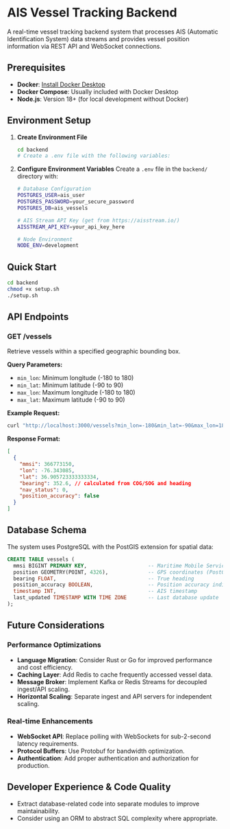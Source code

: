# AIS Vessel Tracking Backend

A real-time vessel tracking backend system that processes AIS (Automatic Identification System) data streams and provides vessel position information via REST API and WebSocket connections.

## Prerequisites

* **Docker**: [Install Docker Desktop](https://www.docker.com/products/docker-desktop/)
* **Docker Compose**: Usually included with Docker Desktop
* **Node.js**: Version 18+ (for local development without Docker)

## Environment Setup

1. **Create Environment File**

   ```bash
   cd backend
   # Create a .env file with the following variables:
   ```

2. **Configure Environment Variables**
   Create a `.env` file in the `backend/` directory with:

   ```bash
   # Database Configuration
   POSTGRES_USER=ais_user
   POSTGRES_PASSWORD=your_secure_password
   POSTGRES_DB=ais_vessels

   # AIS Stream API Key (get from https://aisstream.io/)
   AISSTREAM_API_KEY=your_api_key_here

   # Node Environment
   NODE_ENV=development
   ```

## Quick Start

```bash
cd backend
chmod +x setup.sh
./setup.sh
```

## API Endpoints

### GET /vessels

Retrieve vessels within a specified geographic bounding box.

**Query Parameters:**

* `min_lon`: Minimum longitude (-180 to 180)
* `min_lat`: Minimum latitude (-90 to 90)
* `max_lon`: Maximum longitude (-180 to 180)
* `max_lat`: Maximum latitude (-90 to 90)

**Example Request:**

```bash
curl "http://localhost:3000/vessels?min_lon=-180&min_lat=-90&max_lon=180&max_lat=90"
```

**Response Format:**

```json
[
  {
    "mmsi": 366773150,
    "lon": -76.343085,
    "lat": 36.905723333333334,
    "bearing": 352.6, // calculated from COG/SOG and heading
    "nav_status": 0,
    "position_accuracy": false
  }
]
```

## Database Schema

The system uses PostgreSQL with the PostGIS extension for spatial data:

```sql
CREATE TABLE vessels (
  mmsi BIGINT PRIMARY KEY,                    -- Maritime Mobile Service Identity
  position GEOMETRY(POINT, 4326),             -- GPS coordinates (PostGIS)
  bearing FLOAT,                              -- True heading
  position_accuracy BOOLEAN,                  -- Position accuracy indicator
  timestamp INT,                              -- AIS timestamp
  last_updated TIMESTAMP WITH TIME ZONE       -- Last database update
);
```

## Future Considerations

### Performance Optimizations

* **Language Migration**: Consider Rust or Go for improved performance and cost efficiency.
* **Caching Layer**: Add Redis to cache frequently accessed vessel data.
* **Message Broker**: Implement Kafka or Redis Streams for decoupled ingest/API scaling.
* **Horizontal Scaling**: Separate ingest and API servers for independent scaling.

### Real-time Enhancements

* **WebSocket API**: Replace polling with WebSockets for sub-2-second latency requirements.
* **Protocol Buffers**: Use Protobuf for bandwidth optimization.
* **Authentication**: Add proper authentication and authorization for production.

## Developer Experience & Code Quality

* Extract database-related code into separate modules to improve maintainability.
* Consider using an ORM to abstract SQL complexity where appropriate.
